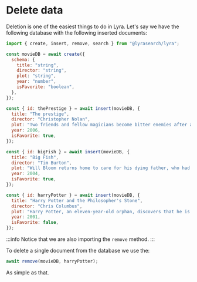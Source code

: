 # Delete data

Deletion is one of the easiest things to do in Lyra. Let's say we have the
following database with the following inserted documents:

```javascript
import { create, insert, remove, search } from "@lyrasearch/lyra";

const movieDB = await create({
  schema: {
    title: "string",
    director: "string",
    plot: "string",
    year: "number",
    isFavorite: "boolean",
  },
});

const { id: thePrestige } = await insert(movieDB, {
  title: "The prestige",
  director: "Christopher Nolan",
  plot: "Two friends and fellow magicians become bitter enemies after a sudden tragedy. As they devote themselves to this rivalry, they make sacrifices that bring them fame but with terrible consequences.",
  year: 2006,
  isFavorite: true,
});

const { id: bigFish } = await insert(movieDB, {
  title: "Big Fish",
  director: "Tim Burton",
  plot: "Will Bloom returns home to care for his dying father, who had a penchant for telling unbelievable stories. After he passes away, Will tries to find out if his tales were really true.",
  year: 2004,
  isFavorite: true,
});

const { id: harryPotter } = await insert(movieDB, {
  title: "Harry Potter and the Philosopher's Stone",
  director: "Chris Columbus",
  plot: "Harry Potter, an eleven-year-old orphan, discovers that he is a wizard and is invited to study at Hogwarts. Even as he escapes a dreary life and enters a world of magic, he finds trouble awaiting him.",
  year: 2001,
  isFavorite: false,
});
```

:::info
Notice that we are also importing the `remove` method.
:::

To delete a single document from the database we use the:

```javascript
await remove(movieDB, harryPotter);
```

As simple as that.

